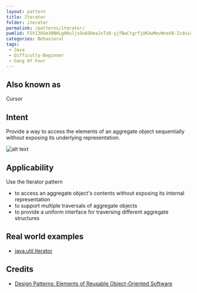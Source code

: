 ```yaml
---
layout: pattern
title: Iterator
folder: iterator
permalink: /patterns/iterator/
pumlid: FSV13OGm30NHLg00uljsOu85HeaJsTzB-yjfBwCtgrfjUKXwMovWneV8-IcduiezGxmEWnXA7PsqvSDWfvk_l1qIUjes6H2teCxnWlGDOpW9wdzAUYypU_i1
categories: Behavioral
tags: 
 - Java
 - Difficulty-Beginner
 - Gang Of Four
---
```


## Also known as
Cursor

## Intent
Provide a way to access the elements of an aggregate object
sequentially without exposing its underlying representation.

![alt text](./etc/iterator_1.png "Iterator")

## Applicability
Use the Iterator pattern

* to access an aggregate object's contents without exposing its internal representation
* to support multiple traversals of aggregate objects
* to provide a uniform interface for traversing different aggregate structures

## Real world examples

* [java.util.Iterator](http://docs.oracle.com/javase/8/docs/api/java/util/Iterator.html)

## Credits

* [Design Patterns: Elements of Reusable Object-Oriented Software](http://www.amazon.com/Design-Patterns-Elements-Reusable-Object-Oriented/dp/0201633612)
